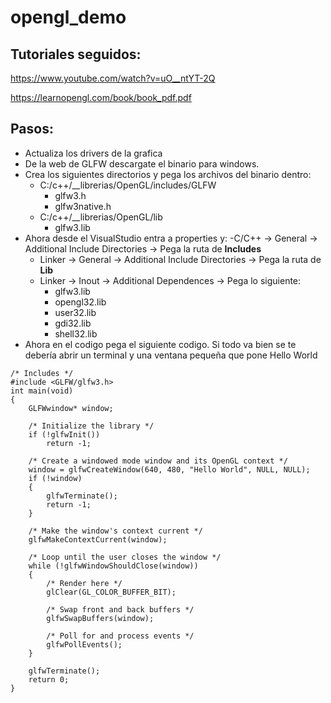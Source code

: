 # opengl_demo
## Tutoriales seguidos:
https://www.youtube.com/watch?v=uO__ntYT-2Q

https://learnopengl.com/book/book_pdf.pdf

## Pasos:
- Actualiza los drivers de la grafica
- De la web de GLFW descargate el binario para windows.
- Crea los siguientes directorios y pega los archivos del binario dentro:
  - C:/c++/__librerias/OpenGL/includes/GLFW
    - glfw3.h
    - glfw3native.h
  - C:/c++/__librerias/OpenGL/lib
    - glfw3.lib 
- Ahora desde el VisualStudio entra a properties y:
  -C/C++ -> General -> Additional Include Directories -> Pega la ruta de **Includes**
  - Linker -> General -> Additional Include Directories ->  Pega la ruta de **Lib**
  - Linker -> Inout -> Additional Dependences -> Pega lo siguiente:
    - glfw3.lib
    - opengl32.lib
    - user32.lib
    - gdi32.lib
    - shell32.lib
- Ahora en el codigo pega el siguiente codigo. Si todo va bien se te debería abrir un terminal y una ventana pequeña que pone Hello World

```
/* Includes */
#include <GLFW/glfw3.h>
int main(void)
{
    GLFWwindow* window;
    
    /* Initialize the library */
    if (!glfwInit())
        return -1;

    /* Create a windowed mode window and its OpenGL context */
    window = glfwCreateWindow(640, 480, "Hello World", NULL, NULL);
    if (!window)
    {
        glfwTerminate();
        return -1;
    }

    /* Make the window's context current */
    glfwMakeContextCurrent(window);

    /* Loop until the user closes the window */
    while (!glfwWindowShouldClose(window))
    {
        /* Render here */
        glClear(GL_COLOR_BUFFER_BIT);

        /* Swap front and back buffers */
        glfwSwapBuffers(window);

        /* Poll for and process events */
        glfwPollEvents();
    }

    glfwTerminate();
    return 0;
}
```
